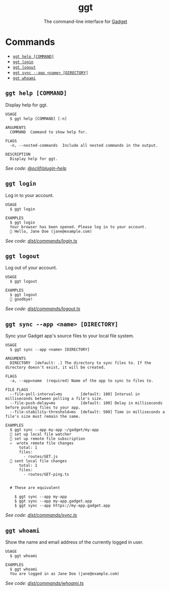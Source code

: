 <div align="center">
  <h1>ggt</h1>
  The command-line interface for <a href="https://gadget.dev">Gadget</a>
</div>

# Commands

  <!-- commands -->
* [`ggt help [COMMAND]`](#ggt-help-command)
* [`ggt login`](#ggt-login)
* [`ggt logout`](#ggt-logout)
* [`ggt sync --app <name> [DIRECTORY]`](#ggt-sync---app-name-directory)
* [`ggt whoami`](#ggt-whoami)

## `ggt help [COMMAND]`

Display help for ggt.

```
USAGE
  $ ggt help [COMMAND] [-n]

ARGUMENTS
  COMMAND  Command to show help for.

FLAGS
  -n, --nested-commands  Include all nested commands in the output.

DESCRIPTION
  Display help for ggt.
```

_See code: [@oclif/plugin-help](https://github.com/oclif/plugin-help/blob/v5.1.12/src/commands/help.ts)_

## `ggt login`

Log in to your account.

```
USAGE
  $ ggt login

EXAMPLES
  $ ggt login
  Your browser has been opened. Please log in to your account.
  👋 Hello, Jane Doe (jane@example.com)
```

_See code: [dist/commands/login.ts](gadget-inc/ggt)_

## `ggt logout`

Log out of your account.

```
USAGE
  $ ggt logout

EXAMPLES
  $ ggt logout
  👋 goodbye!
```

_See code: [dist/commands/logout.ts](gadget-inc/ggt)_

## `ggt sync --app <name> [DIRECTORY]`

Sync your Gadget app's source files to your local file system.

```
USAGE
  $ ggt sync --app <name> [DIRECTORY]

ARGUMENTS
  DIRECTORY  [default: .] The directory to sync files to. If the directory doesn't exist, it will be created.

FLAGS
  -a, --app=name  (required) Name of the app to sync to files to.

FILE FLAGS
  --file-poll-interval=ms        [default: 100] Interval in milliseconds between polling a file's size.
  --file-push-delay=ms           [default: 100] Delay in milliseconds before pushing files to your app.
  --file-stability-threshold=ms  [default: 500] Time in milliseconds a file's size must remain the same.

EXAMPLES
  $ ggt sync --app my-app ~/gadget/my-app
  👀 set up local file watcher
  📡 set up remote file subscription
  ✍️  wrote remote file changes
      total: 1
      files:
        - routes/GET.js
  🚀 sent local file changes
      total: 1
      files:
        - routes/GET-ping.ts
  

  # These are equivalent

    $ ggt sync --app my-app
    $ ggt sync --app my-app.gadget.app
    $ ggt sync --app https://my-app.gadget.app
```

_See code: [dist/commands/sync.ts](gadget-inc/ggt)_

## `ggt whoami`

Show the name and email address of the currently logged in user.

```
USAGE
  $ ggt whoami

EXAMPLES
  $ ggt whoami
  You are logged in as Jane Doe (jane@example.com)
```

_See code: [dist/commands/whoami.ts](gadget-inc/ggt)_
<!-- commandsstop -->
